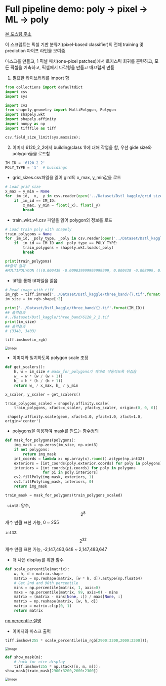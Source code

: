 # Full pipeline demo: poly -> pixel -> ML -> poly

[본 포스팅 주소]( https://www.kaggle.com/lopuhin/full-pipeline-demo-poly-pixels-ml-poly )

이 스크립트는 픽셀 기반 분류기(pixel-based classifier)의 전체 training 및 prediction 파이프 라인을 보여줌

마스크를 만들고, 1 픽셀 패치(one-pixel patches)에서 로지스틱 회귀를 훈련하고, 모든 픽셀을 예측하고, 픽셀에서 다각형을 만들고 매끄럽게 만듦



1. 필요한 라이브러리를 import 함

```python
from collections import defaultdict
import csv
import sys

import cv2
from shapely.geometry import MultiPolygon, Polygon
import shapely.wkt
import shapely.affinity
import numpy as np
import tifffile as tiff

csv.field_size_limit(sys.maxsize);
```



2. 이미지 6120_2_2에서 building(class 1)에 대해 작업을 함, 우선 gide size와 polygon들을 로드함

```python
IM_ID = '6120_2_2'
POLY_TYPE = '1'  # buildings
```

- grid_sizes.csv파일을 읽어 gird의 x_max, y_min값을 로드

```python
# Load grid size
x_max = y_min = None
for _im_id, _x, _y in csv.reader(open('../Dataset/Dstl_kaggle/grid_sizes.csv')):
    if _im_id == IM_ID:
        x_max, y_min = float(_x), float(_y)
        break
```

- train_wkt_v4.csv 파일을 읽어 polygon의 정보를 로드

```python
# Load train poly with shapely
train_polygons = None
for _im_id, _poly_type, _poly in csv.reader(open('../Dataset/Dstl_kaggle/train_wkt_v4.csv')):
    if _im_id == IM_ID and _poly_type == POLY_TYPE:
        train_polygons = shapely.wkt.loads(_poly)
        break
```

```python
print(train_polygons)
##출력 결과
#MULTIPOLYGON (((0.000439 -0.009039999999999999, 0.000438 -0.008999, 0.000637 -0.008985999999999999, 0.000644 -0.009039999999999999, 0.000439 -0.009039999999999999)), ((0.008607999999999999 -0.009039999999999999, 0.008564 -0.008978, 0.008666 -0.008906000000000001, 0.008770999999999999 -0.009039999999999999, ...
```

- tiff를 통해 tif파일을 읽음

```python
# Read image with tiff
im_rgb = tiff.imread('../Dataset/Dstl_kaggle/three_band/{}.tif'.format(IM_ID)).transpose([1, 2, 0])
im_size = im_rgb.shape[:2]
```

```python
print('../Dataset/Dstl_kaggle/three_band/{}.tif'.format(IM_ID))
## 출력결과
#../Dataset/Dstl_kaggle/three_band/6120_2_2.tif
print(im_size)
## 출력결과
# (3348, 3403)
```

```python
tiff.imshow(im_rgb)
```

<img src="https://user-images.githubusercontent.com/61573968/80912319-220b1e00-8d77-11ea-873b-a83d692942b0.png" alt="image" style="zoom:67%;" />



- 이미지와 일치하도록 polygon scale 조정

```python
def get_scalers():
    h, w = im_size # mask_for_polygons가 제대로 작동하도록 뒤집음
    w_ = w * (w / (w + 1))
    h_ = h * (h / (h + 1))
    return w_ / x_max, h_ / y_min

x_scaler, y_scaler = get_scalers()

train_polygons_scaled = shapely.affinity.scale(
    train_polygons, xfact=x_scaler, yfact=y_scaler, origin=(0, 0, 0))
```

` shapely.affinity.scale(geom, xfact=1.0, yfact=1.0, zfact=1.0, origin='center')`

- polygons을 이용하여 mask를 만드는 함수정의

```python
def mask_for_polygons(polygons):
    img_mask = np.zeros(im_size, np.uint8)
    if not polygons:
        return img_mask
    int_coords = lambda x: np.array(x).round().astype(np.int32)
    exteriors = [int_coords(poly.exterior.coords) for poly in polygons]
    interiors = [int_coords(pi.coords) for poly in polygons
                 for pi in poly.interiors]
    cv2.fillPoly(img_mask, exteriors, 1)
    cv2.fillPoly(img_mask, interiors, 0)
    return img_mask

train_mask = mask_for_polygons(train_polygons_scaled)
```

` uint8`: 양수, $$ 2^8 $$개수 만큼 표현 가능, 0 ~ 255

`int32`: $$ 2^{32} $$개수 만큼 표현 가능, -2,147,483,648 ~ 2,147,483,647

- 더 나은 display를 위한 함수

```python
def scale_percentile(matrix):
    w, h, d = matrix.shape
    matrix = np.reshape(matrix, [w * h, d]).astype(np.float64)
    # Get 2nd and 98th percentile
    mins = np.percentile(matrix, 1, axis=0)
    maxs = np.percentile(matrix, 99, axis=0) - mins
    matrix = (matrix - mins[None, :]) / maxs[None, :]
    matrix = np.reshape(matrix, [w, h, d])
    matrix = matrix.clip(0, 1)
    return matrix
```

[np.percentile 설명]( https://docs.scipy.org/doc/numpy/reference/generated/numpy.percentile.html )

- 이미지와 마스크 출력

```python
tiff.imshow(255 * scale_percentile(im_rgb[2900:3200,2000:2300]));
```

<img src="https://user-images.githubusercontent.com/61573968/80913903-14f42c00-8d83-11ea-9c99-d2d61727629b.png" alt="image" style="zoom:67%;" />

```python
def show_mask(m):
    # hack for nice display
    tiff.imshow(255 * np.stack([m, m, m]));
show_mask(train_mask[2900:3200,2000:2300])
```

<img src="https://user-images.githubusercontent.com/61573968/80913942-44a33400-8d83-11ea-8ea8-7251932a6d39.png" alt="image" style="zoom:67%;" />